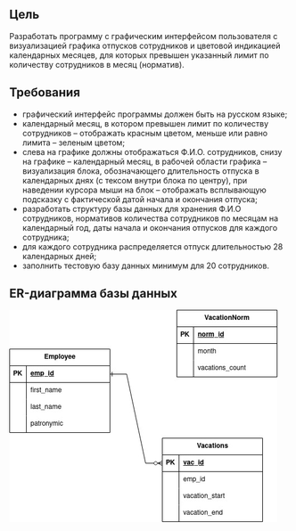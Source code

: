## Цель
Разработать программу с графическим интерфейсом пользователя с визуализацией графика отпусков сотрудников и цветовой индикацией календарных месяцев, для которых превышен указанный лимит по количеству сотрудников в месяц (норматив).

## Требования
* графический интерфейс программы должен быть на русском языке;
* календарный месяц, в котором превышен лимит по количеству сотрудников – отображать красным цветом, меньше или равно лимита – зеленым цветом;
* слева на графике должны отображаться Ф.И.О. сотрудников, снизу на графике – календарный месяц, в рабочей области графика – визуализация блока, обозначающего длительность отпуска в календарных днях (с тексом внутри блока по центру), при наведении курсора мыши на блок – отображать всплывающую подсказку с фактической датой начала и окончания отпуска;
* разработать структуру базы данных для хранения Ф.И.О сотрудников, нормативов количества сотрудников по месяцам на календарный год, даты начала и окончания отпусков для каждого сотрудника;
* для каждого сотрудника распределяется отпуск длительностью 28 календарных дней;
* заполнить тестовую базу данных минимум для 20 сотрудников.

## ER-диаграмма базы данных
![База](ER.jpg)